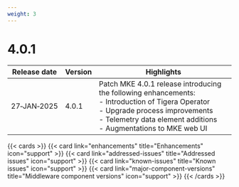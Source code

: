 ```yaml
---
weight: 3
---
```


# 4.0.1

| Release date | Version | Highlights                                                                                                                          |
|--------------|---------|-------------------------------------------------------------------------------------------------------------------------------------|
| 27&#8209;JAN&#8209;2025  | 4.0.1   | Patch MKE 4.0.1 release introducing the following enhancements:<br>- Introduction of Tigera Operator<br>- Upgrade process improvements<br>- Telemetry data element additions<br>- Augmentations to MKE web UI |

{{< cards >}}
  {{< card link="enhancements" title="Enhancements" icon="support" >}}
  {{< card link="addressed-issues" title="Addressed issues" icon="support" >}}
  {{< card link="known-issues" title="Known issues" icon="support" >}}
  {{< card link="major-component-versions" title="Middleware component versions"
  icon="support" >}}
{{< /cards >}}
